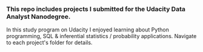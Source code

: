 ### This repo includes projects I submitted for the Udacity Data Analyst Nanodegree.
In this study program on Udacity I enjoyed learning about Python programming, SQL & inferential statistics / probability applications. 
Navigate to each project's folder for details.
